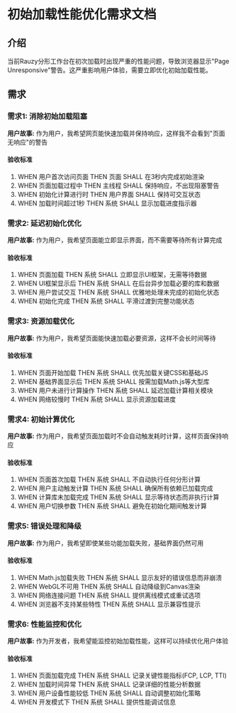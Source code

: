 # 初始加载性能优化需求文档

## 介绍

当前Rauzy分形工作台在初次加载时出现严重的性能问题，导致浏览器显示"Page Unresponsive"警告。这严重影响用户体验，需要立即优化初始加载性能。

## 需求

### 需求1: 消除初始加载阻塞

**用户故事:** 作为用户，我希望网页能快速加载并保持响应，这样我不会看到"页面无响应"的警告

#### 验收标准

1. WHEN 用户首次访问页面 THEN 页面 SHALL 在3秒内完成初始渲染
2. WHEN 页面加载过程中 THEN 主线程 SHALL 保持响应，不出现阻塞警告
3. WHEN 初始化计算进行时 THEN 用户界面 SHALL 保持可交互状态
4. WHEN 加载时间超过1秒 THEN 系统 SHALL 显示加载进度指示器

### 需求2: 延迟初始化优化

**用户故事:** 作为用户，我希望页面能立即显示界面，而不需要等待所有计算完成

#### 验收标准

1. WHEN 页面加载 THEN 系统 SHALL 立即显示UI框架，无需等待数据
2. WHEN UI框架显示后 THEN 系统 SHALL 在后台异步加载必要的库和数据
3. WHEN 用户尝试交互 THEN 系统 SHALL 优雅地处理未完成的初始化状态
4. WHEN 初始化完成 THEN 系统 SHALL 平滑过渡到完整功能状态

### 需求3: 资源加载优化

**用户故事:** 作为用户，我希望页面能快速加载必要资源，这样不会长时间等待

#### 验收标准

1. WHEN 页面开始加载 THEN 系统 SHALL 优先加载关键CSS和基础JS
2. WHEN 基础界面显示后 THEN 系统 SHALL 按需加载Math.js等大型库
3. WHEN 用户未进行计算操作 THEN 系统 SHALL 延迟加载计算相关模块
4. WHEN 网络较慢时 THEN 系统 SHALL 显示资源加载进度

### 需求4: 初始计算优化

**用户故事:** 作为用户，我希望页面加载时不会自动触发耗时计算，这样页面保持响应

#### 验收标准

1. WHEN 页面首次加载 THEN 系统 SHALL 不自动执行任何分形计算
2. WHEN 用户主动触发计算 THEN 系统 SHALL 确保所有依赖已加载完成
3. WHEN 计算库未加载完成 THEN 系统 SHALL 显示等待状态而非执行计算
4. WHEN 用户切换参数 THEN 系统 SHALL 避免在初始化期间触发计算

### 需求5: 错误处理和降级

**用户故事:** 作为用户，我希望即使某些功能加载失败，基础界面仍然可用

#### 验收标准

1. WHEN Math.js加载失败 THEN 系统 SHALL 显示友好的错误信息而非崩溃
2. WHEN WebGL不可用 THEN 系统 SHALL 自动降级到Canvas渲染
3. WHEN 网络连接问题 THEN 系统 SHALL 提供离线模式或重试选项
4. WHEN 浏览器不支持某些特性 THEN 系统 SHALL 显示兼容性提示

### 需求6: 性能监控和优化

**用户故事:** 作为开发者，我希望能监控初始加载性能，这样可以持续优化用户体验

#### 验收标准

1. WHEN 页面加载完成 THEN 系统 SHALL 记录关键性能指标(FCP, LCP, TTI)
2. WHEN 加载时间异常 THEN 系统 SHALL 记录详细的性能分析数据
3. WHEN 用户设备性能较低 THEN 系统 SHALL 自动调整初始化策略
4. WHEN 开发模式下 THEN 系统 SHALL 提供性能调试信息